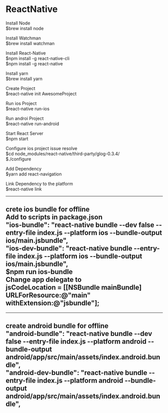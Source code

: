 # ReactNative
Install Node  
$brew install node

Install Watchman  
$brew install watchman

Install React-Native  
$npm install -g react-native-cli  
$npm install -g react-native

Install yarn  
$brew install yarn

Create Project  
$react-native init AwesomeProject

Run ios Project  
$react-native run-ios

Run androi Project  
$react-native run-android

Start React Server  
$npm start

Configure ios project issue resolve  
$cd node_modules/react-native/third-party/glog-0.3.4/  
$./configure

Add Dependency  
$yarn add react-navigation

Link Dependency to the platform  
$react-native link

-------------------------------------------------------------------------------------------------------------
crete ios bundle for offline  
Add to scripts in package.json  
"ios-bundle": "react-native bundle --dev false --entry-file index.js --platform ios --bundle-output ios/main.jsbundle",  
"ios-dev-bundle": "react-native bundle --entry-file index.js --platform ios --bundle-output ios/main.jsbundle",  
$npm run ios-bundle  
Change app delegate to  
jsCodeLocation = [[NSBundle mainBundle] URLForResource:@"main" withExtension:@"jsbundle"];  
-------------------------------------------------------------------------------------------------------------  

-------------------------------------------------------------------------------------------------------------  
create android bundle for offline  
"android-bundle": "react-native bundle --dev false --entry-file index.js --platform android --bundle-output android/app/src/main/assets/index.android.bundle",  
"android-dev-bundle": "react-native bundle --entry-file index.js --platform android --bundle-output android/app/src/main/assets/index.android.bundle",  
-------------------------------------------------------------------------------------------------------------  
